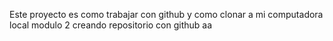 Este proyecto es como trabajar con github y como clonar a mi computadora local
modulo 2 creando repositorio con github aa
